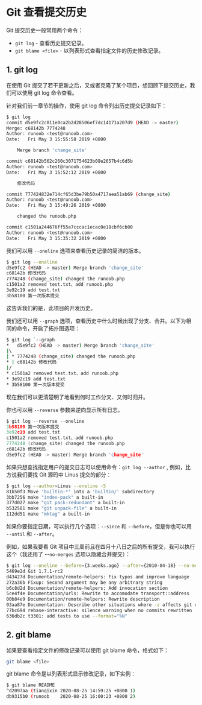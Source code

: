 #  Git 查看提交历史

Git 提交历史一般常用两个命令：

 - `git log` - 查看历史提交记录。
 - `git blame <file>` - 以列表形式查看指定文件的历史修改记录。

##  1. git log
在使用 Git 提交了若干更新之后，又或者克隆了某个项目，想回顾下提交历史，我们可以使用 git log 命令查看。

针对我们前一章节的操作，使用 git log 命令列出历史提交记录如下：

```bash
$ git log
commit d5e9fc2c811e0ca2b2d28506ef7dc14171a207d9 (HEAD -> master)
Merge: c68142b 7774248
Author: runoob <test@runoob.com>
Date:   Fri May 3 15:55:58 2019 +0800

    Merge branch 'change_site'

commit c68142b562c260c3071754623b08e2657b4c6d5b
Author: runoob <test@runoob.com>
Date:   Fri May 3 15:52:12 2019 +0800

    修改代码

commit 777424832e714cf65d3be79b50a4717aea51ab69 (change_site)
Author: runoob <test@runoob.com>
Date:   Fri May 3 15:49:26 2019 +0800

    changed the runoob.php

commit c1501a244676ff55e7cccac1ecac0e18cbf6cb00
Author: runoob <test@runoob.com>
Date:   Fri May 3 15:35:32 2019 +0800
```
我们可以用 `--oneline` 选项来查看历史记录的简洁的版本。

```bash
$ git log --oneline
d5e9fc2 (HEAD -> master) Merge branch 'change_site'
c68142b 修改代码
7774248 (change_site) changed the runoob.php
c1501a2 removed test.txt、add runoob.php
3e92c19 add test.txt
3b58100 第一次版本提交
```
这告诉我们的是，此项目的开发历史。

我们还可以用 `--graph` 选项，查看历史中什么时候出现了分支、合并。以下为相同的命令，开启了拓扑图选项：

```bash
$ git log `--graph
*   d5e9fc2 (HEAD -> master) Merge branch 'change_site'
|\  
| * 7774248 (change_site) changed the runoob.php
* | c68142b 修改代码
|/  
* c1501a2 removed test.txt、add runoob.php
* 3e92c19 add test.txt
* 3b58100 第一次版本提交
```
现在我们可以更清楚明了地看到何时工作分叉、又何时归并。

你也可以用 `--reverse` 参数来逆向显示所有日志。

```c
$ git log --reverse --oneline
3b58100 第一次版本提交
3e92c19 add test.txt
c1501a2 removed test.txt、add runoob.php
7774248 (change_site) changed the runoob.php
c68142b 修改代码
d5e9fc2 (HEAD -> master) Merge branch 'change_site'
```
如果只想查找指定用户的提交日志可以使用命令：`git log --author` , 例如，比方说我们要找 Git 源码中 Linus 提交的部分：

```bash
$ git log --author=Linus --oneline -5
81b50f3 Move 'builtin-*' into a 'builtin/' subdirectory
3bb7256 make "index-pack" a built-in
377d027 make "git pack-redundant" a built-in
b532581 make "git unpack-file" a built-in
112dd51 make "mktag" a built-in
```
如果你要指定日期，可以执行几个选项：`--since` 和 `--before`，但是你也可以用 `--until` 和 `--after`。

例如，如果我要看 Git 项目中三周前且在四月十八日之后的所有提交，我可以执行这个（我还用了 --`no-merges` 选项以隐藏合并提交）：

```bash
$ git log --oneline --before={3.weeks.ago} --after={2010-04-18} --no-merges
5469e2d Git 1.7.1-rc2
d43427d Documentation/remote-helpers: Fix typos and improve language
272a36b Fixup: Second argument may be any arbitrary string
b6c8d2d Documentation/remote-helpers: Add invocation section
5ce4f4e Documentation/urls: Rewrite to accomodate transport::address
00b84e9 Documentation/remote-helpers: Rewrite description
03aa87e Documentation: Describe other situations where -z affects git diff
77bc694 rebase-interactive: silence warning when no commits rewritten
636db2c t3301: add tests to use --format="%N"
```
##  2. git blame
如果要查看指定文件的修改记录可以使用 git blame 命令，格式如下：

```bash
git blame <file>
```

git blame 命令是以列表形式显示修改记录，如下实例：

```bash
$ git blame README 
^d2097aa (tianqixin 2020-08-25 14:59:25 +0800 1)
db9315b0 (runoob    2020-08-25 16:00:23 +0800 2)
```
